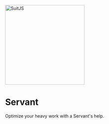 [<img src="http://www.suitjs.com/img/logo-suitjs.svg?v=2" width="256" alt="SuitJS">](http://www.suitjs.com/)
# Servant

Optimize your heavy work with a Servant's help.
